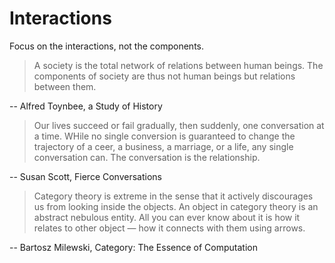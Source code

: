 # Interactions

Focus on the interactions, not the components.

> A society is the total network of relations between human beings. The components of society are thus not human beings but relations between them.

-- Alfred Toynbee, a Study of History


> Our lives succeed or fail gradually, then suddenly, one conversation at a time. WHile no single conversion is guaranteed to change the trajectory of a ceer, a business, a marriage, or a life, any single conversation can. The conversation is the relationship.

-- Susan Scott, Fierce Conversations


> Category theory is extreme in the sense that it actively discourages us from looking inside the objects. An object in category theory is an abstract nebulous entity. All you can ever know about it is how it relates to other object — how it connects with them using arrows. 

-- Bartosz Milewski, Category: The Essence of Computation